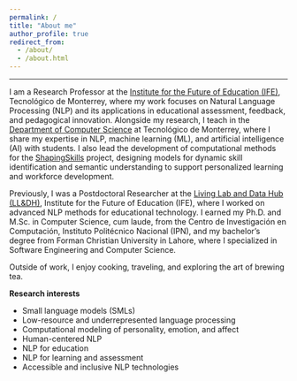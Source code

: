 ```yaml
---
permalink: /
title: "About me"
author_profile: true
redirect_from: 
  - /about/
  - /about.html
---
```


---


I am a Research Professor at the [Institute for the Future of Education (IFE)](https://tec.mx/en/ife), Tecnológico de Monterrey, where my work focuses on Natural Language Processing (NLP) and its applications in educational assessment, feedback, and pedagogical innovation. Alongside my research, I teach in the [Department of Computer Science](https://research.tec.mx/vivo-tec/display/PID_501619) at Tecnológico de Monterrey, where I share my expertise in NLP, machine learning (ML), and artificial intelligence (AI) with students. I also lead the development of computational methods for the [ShapingSkills](https://shapingskills.mx/) project, designing models for dynamic skill identification and semantic understanding to support personalized learning and workforce development. 

Previously, I was a Postdoctoral Researcher at the [Living Lab and Data Hub (LL&DH)](https://ifelldh.tec.mx/en), Institute for the Future of Education (IFE), where I worked on advanced NLP methods for educational technology. I earned my Ph.D. and M.Sc. in Computer Science, cum laude, from the Centro de Investigación en Computación, Instituto Politécnico Nacional (IPN), and my bachelor’s degree from Forman Christian University in Lahore, where I specialized in Software Engineering and Computer Science.

Outside of work, I enjoy cooking, traveling, and exploring the art of brewing tea.

**Research interests**  

- Small language models (SMLs)  
- Low-resource and underrepresented language processing  
- Computational modeling of personality, emotion, and affect  
- Human-centered NLP  
- NLP for education  
- NLP for learning and assessment  
- Accessible and inclusive NLP technologies  


<!-- My expertise lies in Natural Language Processing (NLP), with research interests that include Personality and Emotion Detection, Low-Resource Languages, and Small Language Models (SLMs). I’m passionate about using machine and deep learning techniques to develop computational solutions that offer deeper insights into human behavior. under the mentorship of [Dr. Alexander Gelbukh](https://www.gelbukh.com/) and [Dr. Grigori Sidorov](http://www.cic.ipn.mx/~sidorov/)-->